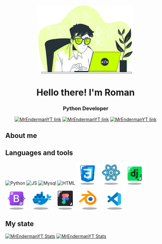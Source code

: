 <div align="center">
<img weight="300" height="215" src="table.svg">
<h1>Hello there! I'm Roman</h1>
<h3>Python Developer</h3>

[![MrEndermanYT link](https://img.shields.io/badge/TELEGRAM-blue?style=for-the-badge&logo=telegram&logoColor=white)](https://github.com/MrEnderman-YT)
[![MrEndermanYT link](https://img.shields.io/badge/DISCORD-blue?style=for-the-badge&logo=discord&logoColor=white)](https://github.com/MrEnderman-YT)
[![MrEndermanYT link](https://img.shields.io/badge/LINKEDIN-blue?style=for-the-badge&logo=linkedin&logoColor=white)](https://github.com/MrEnderman-YT)
</div>
<div align="left">
<h2>About me</h2>
<h2>Languages and tools</h2>

<img src="https://img.icons8.com/?size=100&id=W3gfKnMhfM6h&format=png&color=000000" weight="70" height="70" title="Python"/>

<img src="https://github.com/user-attachments/assets/877ac7db-b62e-44bf-9899-66da832207d2" weight="70" height="70" title="JS"/>

<img src="https://github.com/user-attachments/assets/664297ba-71f3-4ef0-875e-b65c62c8acff" weight="70" height="70" title="Mysql"/>

<img src="https://github.com/user-attachments/assets/9a931838-9c53-4169-a183-4b272ce5980f" weight="70" height="70" title="HTML"/>

<img src="css-icon.svg" weight="70" height="70" title="CSS"/>

<img src="icon-react.svg" weight="70" height="70" title="REACT"/>
 
<img src="icon-django.svg" weight="70" height="70" title="Django"/>

<img src="icon-bootstrap.svg" weight="70" height="70" title="Bootstrap"/>

<img src="icon-docker.svg" weight="75" height="75" title="Docker"/>

<img src="icon-figma.svg" weight="70" height="70" title="Figma"/>

<img src="icon-blender.svg" weight="75" height="75" title="Blender"/>

<img src="icon-vscode.svg" weight="75" height="75" title="vscode"/>
          
<h2>My state</h2>
  
[![MrEndermanYT Stats](https://github-readme-stats.vercel.app/api?username=MrEnderman-YT&show_icons=true&theme=merko&locale=en)](https://github.com/anuraghazra/github-readme-stats) [![MrEndermanYT Stats](https://github-readme-stats.vercel.app/api/top-langs/?username=MrEnderman-YT&theme=blue-green)](https://github.com/anuraghazra/github-readme-stats)

</div>
